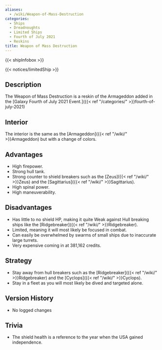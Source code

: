 ```yaml
---
aliases:
  - /wiki/Weapon-of-Mass-Destruction
categories:
  - Ships
  - Dreadnoughts
  - Limited Ships
  - Fourth of July 2021
  - Reskins
title: Weapon of Mass Destruction
---
```


{{< shipInfobox >}}

{{< notices/limitedShip >}}

## Description

The Weapon of Mass Destruction is a reskin of the Armageddon added in the [Galaxy Fourth of July 2021 Event.]({{< ref "/categories/" >}}fourth-of-july-2021)

## Interior

The interior is the same as the [Armageddon]({{< ref "/wiki/" >}}Armageddon) but with a change of colors.

## Advantages

- High firepower.
- Strong hull tank.
- Strong counter to shield breakers such as the [Zeus]({{< ref "/wiki/" >}}Zeus) and the [Sagittarius]({{< ref "/wiki/" >}}Sagittarius).
- High spinal power.
- High maneuverability.

## Disadvantages

- Has little to no shield HP, making it quite Weak against Hull breaking ships like the [Ridgebreaker]({{< ref "/wiki/" >}}Ridgebreaker).
- Limited, meaning it will most likely be focused in combat.
- Can easily be overwhelmed by swarms of small ships due to inaccurate large turrets.
- Very expensive coming in at 381,162 credits.

## Strategy

- Stay away from hull breakers such as the [Ridgebreaker]({{< ref "/wiki/" >}}Ridgebreaker) and the [Cyclops]({{< ref "/wiki/" >}}Cyclops).
- Stay in a fleet as you will most likely be dived and targeted alone.

## Version History

- No logged changes

## Trivia

- The shield health is a reference to the year when the USA gained independence.
